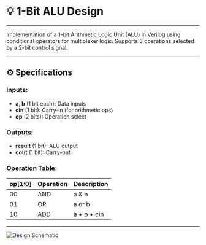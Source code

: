 # 💡 1-Bit ALU Design  

---  

Implementation of a 1-bit Arithmetic Logic Unit (ALU) in Verilog using conditional operators for multiplexer logic. Supports 3 operations selected by a 2-bit control signal.  

---  

## ⚙️ Specifications  

### Inputs:  
- **a, b** (1 bit each): Data inputs  
- **cin** (1 bit): Carry-in (for arithmetic ops)  
- **op** (2 bits): Operation select  

### Outputs:  
- **result** (1 bit): ALU output  
- **cout** (1 bit): Carry-out  

### Operation Table:  
| op[1:0] | Operation  | Description          |  
|---------|------------|----------------------|  
| 00      | AND        | a & b                |  
| 01      | OR         | a or b                |  
| 10      | ADD        | a + b + cin          |   

---

![Design Schematic](https://github.com/Mina-Fathy23/Digital_Design_Diploma/blob/4424926229489cd080328ed1fc9ed08ca99507fa/Week_1/Extra_Assignment/Q5_1bit_ALU/Screenshot%202025-07-06%20202641.jpg)
